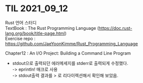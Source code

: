 # TIL 2021_09_12


Rust 언어 스터디  
TextBook : The Rust Programming Language (https://doc.rust-lang.org/book/title-page.html)  
Exercise repo : https://github.com/JaeYoonKimme/Rust_Programming_Language 
<br> 
 
Chapter12 : An I/O Project: Building a Command Line Program
- stdout으로 출력되던 에러메세지를 stderr로 출력되게 수정했다.  
-> eprintln! 매크로 사용  
-> stdout출력 결과를 > 로 리다이렉션해서 확인해 보았음.